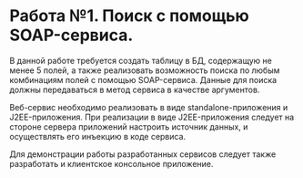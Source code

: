 # Работа №1. Поиск с помощью SOAP-сервиса.
В данной работе требуется создать таблицу в БД, содержащую не менее 5 полей, а
также реализовать возможность поиска по любым комбинациям полей с помощью
SOAP-сервиса. Данные для поиска должны передаваться в метод сервиса в качестве
аргументов.

Веб-сервис необходимо реализовать в виде standalone-приложения и
J2EE-приложения. При реализации в виде J2EE-приложения следует на стороне
сервера приложений настроить источник данных, и осуществлять его инъекцию в коде
сервиса.

Для демонстрации работы разработанных сервисов следует также разработать и
клиентское консольное приложение.